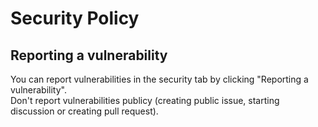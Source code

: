 # Security Policy

## Reporting a vulnerability

You can report vulnerabilities in the security tab by clicking "Reporting a vulnerability". \
Don't report vulnerabilities publicy (creating public issue, starting discussion or creating pull request).
